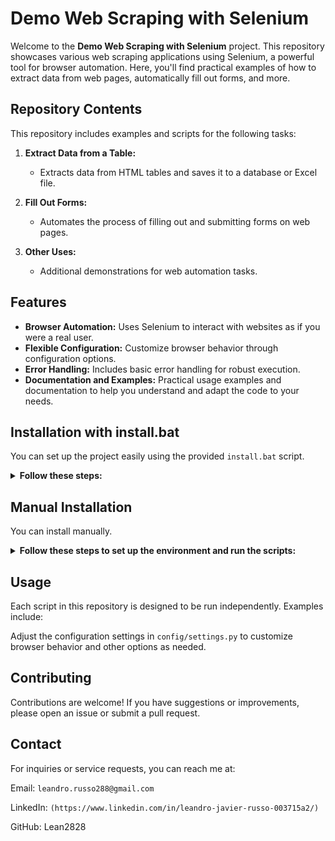 # Demo Web Scraping with Selenium

Welcome to the **Demo Web Scraping with Selenium** project. This repository showcases various web scraping applications using Selenium, a powerful tool for browser automation. Here, you'll find practical examples of how to extract data from web pages, automatically fill out forms, and more.

## Repository Contents

This repository includes examples and scripts for the following tasks:

1. **Extract Data from a Table:**
   - Extracts data from HTML tables and saves it to a database or Excel file.

2. **Fill Out Forms:**
   - Automates the process of filling out and submitting forms on web pages.

3. **Other Uses:**
   - Additional demonstrations for web automation tasks.

## Features

- **Browser Automation:** Uses Selenium to interact with websites as if you were a real user.
- **Flexible Configuration:** Customize browser behavior through configuration options.
- **Error Handling:** Includes basic error handling for robust execution.
- **Documentation and Examples:** Practical usage examples and documentation to help you understand and adapt the code to your needs.

## Installation with install.bat
You can set up the project easily using the provided `install.bat` script. 
<details>
    <summary><strong>Follow these steps:</strong></summary>

  1. **Download the Repository:**
     - You can clone the repository using Git or download it as a ZIP file from GitHub.

  2. **Run the Installation Script:**
     - Navigate to the directory where you downloaded or cloned the repository.
     - Run the `install.bat` script to automatically set up the environment and install dependencies.
       ```batch
       install.bat
       ```

     This script will:
     - Clone the repository if not already present.
     - Create a virtual environment.
     - Activate the virtual environment.
     - Install all the required dependencies from `requirements.txt`.

  3. **Activate the Virtual Environment:**
     - If you want to manually activate the virtual environment, use the following command:
       ```batch
       call selenium-venv\Scripts\activate
       ```

  4. **Run the Scripts:**
   </details>

## Manual Installation 
You can install manually. 
<details>
<summary><strong>Follow these steps to set up the environment and run the scripts:</strong></summary>

1. **Clone the Repository:**
   ```bash
   git clone https://github.com/Lean2828/Demo_WebScraping.git
   cd Demo_WebScraping


2. **Create a Virtual Environment (optional but recommended):**
   ```bash
   python -m venv selenium-venv
   selenium-venv\Scripts\activate

3. **Install Dependencies:**
   ```bash
   pip install -r requirements.txt

4. **Run the Scripts:**  
</details> 

## Usage
Each script in this repository is designed to be run independently. Examples include:

Adjust the configuration settings in `config/settings.py` to customize browser behavior and other options as needed.

## Contributing
Contributions are welcome! If you have suggestions or improvements, please open an issue or submit a pull request.

## Contact
For inquiries or service requests, you can reach me at:

Email: `leandro.russo288@gmail.com`

LinkedIn: `(https://www.linkedin.com/in/leandro-javier-russo-003715a2/)`

GitHub: Lean2828

